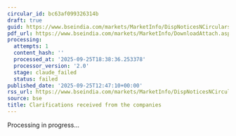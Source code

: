 ```yaml
---
circular_id: bc63af099326314b
draft: true
guid: https://www.bseindia.com/markets/MarketInfo/DispNoticesNCirculars.aspx?Noticeid={4E200365-78AE-4080-9ECF-6282CABC2C4E}&noticeno=20250925-37&dt=09/25/2025&icount=37&totcount=65&flag=0
pdf_url: https://www.bseindia.com/markets/MarketInfo/DownloadAttach.aspx?id=20250925-37&attachedId=cd63bb88-9619-4a8f-a746-12fd19562274
processing:
  attempts: 1
  content_hash: ''
  processed_at: '2025-09-25T18:38:36.253378'
  processor_version: '2.0'
  stage: claude_failed
  status: failed
published_date: '2025-09-25T12:47:10+00:00'
rss_url: https://www.bseindia.com/markets/MarketInfo/DispNoticesNCirculars.aspx?Noticeid={4E200365-78AE-4080-9ECF-6282CABC2C4E}&noticeno=20250925-37&dt=09/25/2025&icount=37&totcount=65&flag=0
source: bse
title: Clarifications received from the companies
---
```


Processing in progress...